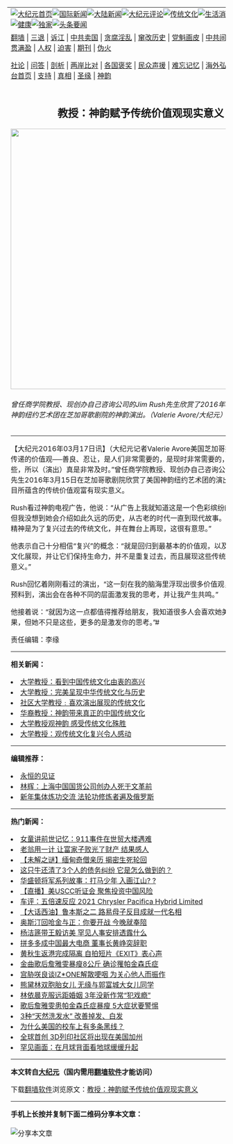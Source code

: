 <a name="1" id="1" target="_blank"></a><span id="1"></span>
<table align=center border="0"><tr><td colspan="2" VALIGN=TOP><a href="https://github.com/ecygkj356/djy/blob/master/gb/nf1351518.md#1"><img src="https://raw.githubusercontent.com/ecygkj356/www/master/t/djy/1.jpg" title="大纪元首页" alt="大纪元首页"></a><a href="https://github.com/ecygkj356/djy/blob/master/gb/n24hr.md#1"><img src="https://raw.githubusercontent.com/ecygkj356/www/master/t/djy/3.jpg" title="国际新闻" alt="国际新闻"></a><a href="https://github.com/ecygkj356/djy/blob/master/gb/nsc413.md#1"><img src="https://raw.githubusercontent.com/ecygkj356/www/master/t/djy/4.jpg" title="大陆新闻" alt="大陆新闻"></a><a href="https://github.com/ecygkj356/djy/blob/master/gb/news392.md#1"><img src="https://raw.githubusercontent.com/ecygkj356/www/master/t/djy/5.jpg" title="大纪元评论" alt="大纪元评论"></a><a href="https://github.com/ecygkj356/djy/blob/master/gb/news2007.md#1"><img src="https://raw.githubusercontent.com/ecygkj356/www/master/t/djy/6.jpg" title="传统文化" alt="传统文化"></a><a href="https://github.com/ecygkj356/djy/blob/master/gb/news2008.md#1"><img src="https://raw.githubusercontent.com/ecygkj356/www/master/t/djy/7.jpg" title="生活消费" alt="生活消费"></a><a href="https://github.com/ecygkj356/djy/blob/master/gb/ncyule.md#1"><img src="https://raw.githubusercontent.com/ecygkj356/www/master/t/djy/8.jpg" title="娱乐休闲" alt="娱乐休闲"></a><a href="https://github.com/ecygkj356/djy/blob/master/gb/nsc1002.md#1"><img src="https://raw.githubusercontent.com/ecygkj356/www/master/t/djy/9.jpg" title="健康" alt="健康"></a><a href="https://github.com/ecygkj356/djy/blob/master/gb/nf6092.md#1"><img src="https://raw.githubusercontent.com/ecygkj356/www/master/t/djy/10a.jpg" title="独家" alt="独家"></a><a href="https://github.com/ecygkj356/djy/blob/master/gb/nf4514.md#1"><img src="https://raw.githubusercontent.com/ecygkj356/www/master/t/djy/12a.jpg" title="头条要闻" alt="头条要闻"></a></td></tr>
<tr><td colspan="2" VALIGN=TOP><a target="_blank" href="https://github.com/ecygkj356/www/blob/master/README.md?zsrh#1">翻墙</a> | <a target="_blank" href="https://github.com/ecygkj356/djy/blob/master/gb/nf5657.md#1">三退</a> | <a target="_blank" href="https://github.com/ecygkj356/djy/blob/master/gb/nf6124.md#1">诉江</a> | <a target="_blank" href="https://github.com/ecygkj356/djy/blob/master/gb/nf1176117.md#1">中共卖国</a> | <a target="_blank" href="https://github.com/ecygkj356/djy/blob/master/gb/nf5773.md#1">贪腐淫乱</a> | <a target="_blank" href="https://github.com/ecygkj356/djy/blob/master/gb/nf1176115.md#1">窜改历史</a> | <a target="_blank" href="https://github.com/ecygkj356/djy/blob/master/gb/nf1176107.md#1">党魁画皮</a> | <a target="_blank" href="https://github.com/ecygkj356/djy/blob/master/gb/nf1320400.md#1">中共间谍</a> | <a target="_blank" href="https://github.com/ecygkj356/djy/blob/master/gb/nf1176114.md#1">破坏传统</a> | <a target="_blank" href="https://github.com/ecygkj356/ntdtv/blob/master/gb/prog447_1.md#1">恶贯满盈</a> | <a target="_blank" href="https://github.com/ecygkj356/djy/blob/master/gb/ncid278.md#1">人权</a> | <a target="_blank" href="https://github.com/ecygkj356/djy/blob/master/gb/nf1176111.md#1">迫害</a> | <a target="_blank" href="https://gitlab.com/szzdlab/mh-qikan/blob/master/README.md#1">期刊</a> | <a target="_blank" href="https://github.com/ecygkj356/djy/blob/master/gb/nf5562.md#1">伪火</a></p><p><a target="_blank" href="https://github.com/ecygkj356/djy/blob/master/gb/9p.md#1">社论</a> | <a target="_blank" href="https://github.com/ecygkj356/djy/blob/master/gb/nf4378.md#1">问答</a> | <a target="_blank" href="https://github.com/ecygkj356/djy/blob/master/gb/nf5792.md#1">剖析</a> | <a target="_blank" href="https://github.com/ecygkj356/djy/blob/master/gb/nf5735.md#1">两岸比对</a> | <a target="_blank" href="https://github.com/ecygkj356/djy/blob/master/gb/nf6119.md#1">各国褒奖</a> | <a target="_blank" href="https://github.com/ecygkj356/djy/blob/master/gb/nf6120.md#1">民众声援</a> | <a target="_blank" href="https://github.com/ecygkj356/djy/blob/master/gb/nf1188594.md#1">难忘记忆</a> | <a target="_blank" href="https://github.com/ecygkj356/djy/blob/master/gb/nf3180.md#1">海外弘传</a> | <a target="_blank" href="https://github.com/ecygkj356/djy/blob/master/gb/nf5410.md#1">万人上访</a> | <a target="_blank" href="https://github.com/ecygkj356/www/blob/master/README.md?zsrh#1">平台首页</a> | <a target="_blank" href="https://github.com/ecygkj356/djy/blob/master/gb/nf4386.md#1">支持</a> | <a target="_blank" href="https://github.com/ecygkj356/djy/blob/master/gb/nf4389.md#1">真相</a> | <a target="_blank" href="https://github.com/ecygkj356/djy/blob/master/gb/nf5790.md#1">圣缘</a> | <a target="_blank" href="https://github.com/ecygkj356/djy/blob/master/gb/nf4786.md#1">神韵</a></td></tr>
<tr><td VALIGN=TOP width="626"><h2 align=center>教授：神韵赋予传统价值观现实意义</h2>
<img width="600" src="https://i.epochtimes.com/assets/uploads/2016/03/1603160026272153-600x400.jpg" />
<h6>曾任商学院教授、现创办自己咨询公司的Jim Rush先生欣赏了2016年3月15日美国神韵纽约艺术团在芝加哥歌剧院的神韵演出。（Valerie Avore/大纪元）
</h6>
<hr>
	<p>【大纪元2016年03月17日讯】（大纪元记者Valerie Avore美国芝加哥报导）“演出中传递的价值观──善良、忍让，是人们非常需要的，是现时非常需要的，我们缺乏这些，所以（演出）真是非常及时。”曾任商学院<ahref="https://github.com/ecygkj356/djy/blob/master/gb/tag/%E6%95%99%E6%8E%88.md#1">教授</a>、现创办自己咨询公司的Jim Rush先生2016年3月15日在<ahref="https://github.com/ecygkj356/djy/blob/master/gb/tag/%E8%8A%9D%E5%8A%A0%E5%93%A5%E6%AD%8C%E5%89%A7%E9%99%A2.md#1">芝加哥歌剧院</a>欣赏了美国<ahref="https://github.com/ecygkj356/djy/blob/master/gb/tag/%E7%A5%9E%E9%9F%B5.md#1">神韵</a>纽约艺术团的演出，他赞叹节目所蕴含的传统价值观富有现实意义。</p>
<p>Rush看过<ahref="https://github.com/ecygkj356/djy/blob/master/gb/tag/%E7%A5%9E%E9%9F%B5.md#1">神韵</a>电视广告，他说：“从广告上我就知道这是一个色彩缤纷的美丽演出，但我没想到她会介绍如此久远的历史，从古老的时代一直到现代故事。她（神韵）的精神是为了复兴过去的<ahref="https://github.com/ecygkj356/djy/blob/master/gb/tag/%E4%BC%A0%E7%BB%9F%E6%96%87%E5%8C%96.md#1">传统文化</a>，并在舞台上再现，这很有意思。”</p>
<p>他表示自己十分相信“复兴”的概念：“就是回归到最基本的价值观，以及这些价值观的文化展现，并让它们保持生命力，并不是重复过去，而且展现这些传统价值观的现代意义。”</p>
<p>Rush回忆着刚刚看过的演出，“这一刻在我的脑海里浮现出很多价值观，我完全没有预料到，演出会在各种不同的层面激发我的思考，并让我产生共鸣。”</p>
<p>他接着说：“就因为这一点都值得推荐给朋友，我知道很多人会喜欢她美妙的视觉效果，但她不只是这些，更多的是激发你的思考。”#</p>
<p>责任编辑：李缘</p>
<p></p>
	
<hr>


<strong>相关新闻：</strong>
<li><a href="https://github.com/ecygkj356/djy/blob/master/gb/13/4/26/n3855804.md#1">大学教授：看到中国传统文化由衷的高兴</a></li>
<li><a href="https://github.com/ecygkj356/djy/blob/master/gb/13/5/12/n3868756.md#1">大学教授：完美呈现中华传统文化与历史</a></li>
<li><a href="https://github.com/ecygkj356/djy/blob/master/gb/13/5/13/n3869392.md#1">社区大学教授﹕喜欢演出展现的传统文化</a></li>
<li><a href="https://github.com/ecygkj356/djy/blob/master/gb/13/12/28/n4045179.md#1">华裔教授：神韵带来真正的中国传统文化</a></li>
<li><a href="https://github.com/ecygkj356/djy/blob/master/gb/14/1/5/n4051539.md#1">大学教授观神韵 感受传统文化殊胜</a></li>
<li><a href="https://github.com/ecygkj356/djy/blob/master/gb/14/2/2/n4073923.md#1">大学教授：观传统文化复兴令人感动</a></li>
<hr>


<strong>编辑推荐：</strong>
<li><a href="https://github.com/ecygkj356/www/blob/master/README.md?dfh#9" target="_blank">永恒的见证</a></li><li><a href="https://github.com/tsiac2612/djy/blob/master/gb/19/12/7/n11707479.md#1" target="_blank">林辉：上海中国国货公司创办人死于文革前</a></li><li><a href="https://github.com/tsiac2612/djy/blob/master/gb/20/1/17/n11800547.md#1" target="_blank">新年集体炼功交流 法轮功修炼者遍及俄罗斯</a></li>
<hr>

<strong>热门新闻：</strong>
<li><a href="https://github.com/ecygkj356/djy/blob/master/gb/21/3/14/n12810261.md#1">女童讲前世记忆：911事件在世贸大楼遇难</a></li>
<li><a href="https://github.com/ecygkj356/djy/blob/master/gb/21/2/26/n12777823.md#1">老翁用一计 让富家子败光了财产 结果感人</a></li>
<li><a href="https://github.com/ecygkj356/djy/blob/master/gb/21/3/16/n12815794.md#1">【未解之谜】缅甸奇僧亲历 揭密生死轮回</a></li>
<li><a href="https://github.com/ecygkj356/djy/blob/master/gb/21/3/13/n12808575.md#1">这只牛还清了3个人的债务纠纷 它是怎么做到的？</a></li>
<li><a href="https://github.com/ecygkj356/djy/blob/master/gb/20/4/3/n11999735.md#1">华盛顿将军系列故事：打马少年 入画江山? ?</a></li>
<li><a href="https://github.com/ecygkj356/djy/blob/master/gb/21/3/18/n12820507.md#1">【直播】美USCC听证会 聚焦投资中国风险</a></li>
<li><a href="https://github.com/ecygkj356/djy/blob/master/gb/21/3/19/n12823376.md#1">车评：五倍速反应 2021 Chrysler Pacifica Hybrid Limited</a></li>
<li><a href="https://github.com/ecygkj356/djy/blob/master/gb/21/3/19/n12823024.md#1">【大话西油】鲁本斯之二 路易母子反目成就一代名相</a></li>
<li><a href="https://github.com/ecygkj356/djy/blob/master/gb/21/3/18/n12820432.md#1">奥斯汀回呛金与正：你要开战 今晚就奉陪</a></li>
<li><a href="https://github.com/ecygkj356/djy/blob/master/gb/21/3/18/n12820494.md#1">杨洁篪带王毅访美 罕见人事安排透露什么</a></li>
<li><a href="https://github.com/ecygkj356/djy/blob/master/gb/21/3/17/n12818319.md#1">拼多多成中国最大电商 董事长黄峥突辞职</a></li>
<li><a href="https://github.com/ecygkj356/djy/blob/master/gb/21/3/18/n12820891.md#1">黄秋生返港完成隔离 自拍短片《EXIT》表心声</a></li>
<li><a href="https://github.com/ecygkj356/djy/blob/master/gb/21/3/18/n12818821.md#1">金曲歌后詹雅雯暴瘦8公斤 确诊罹帕金森氏症</a></li>
<li><a href="https://github.com/ecygkj356/djy/blob/master/gb/21/3/18/n12818723.md#1">宫胁咲良谈IZ*ONE解散哽咽 为关心他人而振作</a></li>
<li><a href="https://github.com/ecygkj356/djy/blob/master/gb/21/3/17/n12818085.md#1">熊黛林双胞胎女儿 无缘与郭富城大女儿同学</a></li>
<li><a href="https://github.com/ecygkj356/djy/blob/master/gb/21/3/17/n12816948.md#1">林依晨克服远距婚姻 3年没新作常“犯戏瘾”</a></li>
<li><a href="https://github.com/ecygkj356/djy/blob/master/gb/21/3/18/n12819258.md#1">歌后詹雅雯患帕金森氏症暴瘦 5大症状要警惕</a></li>
<li><a href="https://github.com/ecygkj356/djy/blob/master/gb/21/3/16/n12815193.md#1">3种“天然洗发水” 改善掉发、白发</a></li>
<li><a href="https://github.com/ecygkj356/djy/blob/master/gb/21/3/17/n12816611.md#1">为什么美国的校车上有多条黑线？</a></li>
<li><a href="https://github.com/ecygkj356/djy/blob/master/gb/21/3/17/n12816901.md#1">全球首创 3D列印社区将出现在美国加州</a></li>
<li><a href="https://github.com/ecygkj356/djy/blob/master/gb/21/3/18/n12819164.md#1">罕见画面：在月球背面看地球缓缓升起</a></li>
<hr>

<strong>本文转自<a href="https://www.epochtimes.com">大纪元</a>（国内需用<a href="https://github.com/ecygkj356/www/blob/master/README.md#8">翻墙软件</a>才能访问）</strong><p>下载<a href="https://github.com/ecygkj356/www/blob/master/README.md#8">翻墙软件</a>浏览原文：<a href="https://www.epochtimes.com/gb/16/3/17/n4664392.htm">教授：神韵赋予传统价值观现实意义</a></p><hr>

<strong>手机上长按并复制下面二维码分享本文章：</strong><br><br><img src="https://chart.apis.google.com/chart?cht=qr&chs=240x240&choe=UTF-8&chld=M|2&chl=https://github.com/ecygkj356/djy/blob/master/gb/16/3/17/n4664392.md%231" title="分享本文章"></td><td VALIGN=TOP><a href="https://github.com/ecygkj356/djy/blob/master/gb/16/1/21/n4622075.md?dfh#1" target="_blank"><img src="https://raw.githubusercontent.com/ecygkj356/djy/master/gb/300/wei-f1.jpg" title="中共的伪火骗局"  alt="中共的伪火骗局"></a><br><a href="https://github.com/ecygkj356/www/blob/master/README.md?dfh#9" target="_blank"><img src="https://raw.githubusercontent.com/ecygkj356/djy/master/gb/300/yong-h.jpg" title="永恒的见证"  alt="永恒的见证"></a><br><a href="https://github.com/ecygkj356/djy/blob/master/gb/13/9/29/n3974789.md?dfh#1" target="_blank"><img src="https://raw.githubusercontent.com/ecygkj356/djy/master/gb/300/shang-lnz.jpg" title="善良女子被中共投男牢"  alt="善良女子被中共投男牢"></a><br><a href="https://github.com/ecygkj356/djy/blob/master/gb/16/3/16/n4663449.md?dfh#1" target="_blank"><img src="https://raw.githubusercontent.com/ecygkj356/djy/master/gb/300/huo-z3.jpg" title="警卫目击活摘器官"  alt="警卫目击活摘器官"></a><br><a href="https://github.com/ecygkj356/djy/blob/master/gb/16/8/7/n8177641.md?dfh#1" target="_blank"><img src="https://raw.githubusercontent.com/ecygkj356/djy/master/gb/300/huo-z4.jpg" title="证人描述活摘恐怖"  alt="证人描述活摘恐怖"></a><br><a href="https://github.com/ecygkj356/djy/blob/master/gb/10/4/19/n2881569.md?dfh#1" target="_blank"><img src="https://raw.githubusercontent.com/ecygkj356/djy/master/gb/300/huo-z1.jpg" title="揭开活摘器官黑幕"  alt="揭开活摘器官黑幕"></a><br><a href="https://github.com/ecygkj356/djy/blob/master/gb/10/11/7/n3077476.md?dfh#1" target="_blank"><img src="https://raw.githubusercontent.com/ecygkj356/djy/master/gb/300/ma-ks.jpg" title="马克思的成魔之路"  alt="马克思的成魔之路"></a><br><a href="https://github.com/ecygkj356/djy/blob/master/gb/14/6/9/n4173977.md?dfh#1" target="_blank"><img src="https://raw.githubusercontent.com/ecygkj356/djy/master/gb/300/chang-zs.jpg" title="藏字石 蕴天机"  alt="藏字石 蕴天机"></a><br><a href="https://github.com/ecygkj356/djy/blob/master/gb/18/5/10/n10381511.md?dfh#1" target="_blank"><img src="https://raw.githubusercontent.com/ecygkj356/djy/master/gb/300/st1.jpg" title="关注三亿人三退"  alt="关注三亿人三退"></a><br><a href="https://github.com/ecygkj356/djy/blob/master/gb/18/3/21/n10237682.md?dfh#1" target="_blank"><img src="https://raw.githubusercontent.com/ecygkj356/djy/master/gb/300/jie-t.jpg" title="解体中共复兴中华"  alt="解体中共复兴中华"></a><br><a href="https://github.com/ecygkj356/djy/blob/master/gb/9/2/9/n2422991.md?dfh#1" target="_blank"><img src="https://raw.githubusercontent.com/ecygkj356/djy/master/gb/300/gao-zs.jpg" title="中共迫害良心律师"  alt="中共迫害良心律师"></a><br><a href="https://github.com/ecygkj356/djy/blob/master/gb/18/12/9/n10900044.md?dfh#1" target="_blank"><img src="https://raw.githubusercontent.com/ecygkj356/djy/master/gb/300/sj1.jpg" title="三百多万人举报江泽民"  alt="三百多万人举报江泽民"></a><br><a href="https://github.com/ecygkj356/djy/blob/master/gb/18/8/28/n10672014.md?dfh#1" target="_blank"><img src="https://raw.githubusercontent.com/ecygkj356/djy/master/gb/300/sj2.jpg" title="这些官员为何起诉江泽民"  alt="这些官员为何起诉江泽民"></a><br><a href="https://github.com/ecygkj356/djy/blob/master/gb/8/12/18/n2367165.md?dfh#1" target="_blank"><img src="https://raw.githubusercontent.com/ecygkj356/djy/master/gb/300/liangan.jpg" title="海峡两岸的强烈对比"  alt="海峡两岸的强烈对比"></a><br><a href="https://github.com/ecygkj356/djy/blob/master/gb/15/12/10/n4593139.md?dfh#1" target="_blank"><img src="https://raw.githubusercontent.com/ecygkj356/djy/master/gb/300/jia-ndzl.jpg" title="加拿大总理的贺信"  alt="加拿大总理的贺信"></a><br><a href="https://github.com/ecygkj356/djy/blob/master/gb/11/6/17/n3289382.md?dfh#1" target="_blank"><img src="https://raw.githubusercontent.com/ecygkj356/djy/master/gb/300/xiao-wd.jpg" title="探寻真相兼听则明"  alt="探寻真相兼听则明"></a><br><a href="https://github.com/ecygkj356/djy/blob/master/gb/18/10/27/n10812623.md?dfh#1" target="_blank"><img src="https://raw.githubusercontent.com/ecygkj356/djy/master/gb/300/yindu.jpg" title="印度媒体报道东方"  alt="印度媒体报道东方"></a><br><a href="https://github.com/ecygkj356/djy/blob/master/gb/18/6/9/n10469652.md?dfh#1" target="_blank"><img src="https://raw.githubusercontent.com/ecygkj356/djy/master/gb/300/xie-j.jpg" title="不一样的海外校园"  alt="不一样的海外校园"></a><br><a href="https://github.com/ecygkj356/djy/blob/master/gb/7/4/5/n1669415.md?dfh#1" target="_blank"><img src="https://raw.githubusercontent.com/ecygkj356/djy/master/gb/300/li-up.jpg" title="从大师到徒弟的传奇"  alt="从大师到徒弟的传奇"></a><br><a href="https://github.com/ecygkj356/djy/blob/master/gb/17/5/26/n9191512.md?dfh#1" target="_blank"><img src="https://raw.githubusercontent.com/ecygkj356/djy/master/gb/300/zfl2.jpg" title="亿万人与东方一本奇书"  alt="亿万人与东方一本奇书"></a><br><a href="https://github.com/ecygkj356/djy/blob/master/gb/13/11/27/n4020290.md?dfh#1" target="_blank"><img src="https://raw.githubusercontent.com/ecygkj356/djy/master/gb/300/zhen-h.jpg" title="大陆见不到的震撼场面"  alt="大陆见不到的震撼场面"></a><br><a href="https://github.com/ecygkj356/djy/blob/master/gb/15/7/17/n4482910.md?dfh#1" target="_blank"><img src="https://raw.githubusercontent.com/ecygkj356/djy/master/gb/300/dalu-sk.jpg" title="人心向善 大陆当初盛况"  alt="人心向善 大陆当初盛况"></a><br><a href="https://github.com/ecygkj356/djy/blob/master/gb/19/1/5/n10955468.md?dfh#1" target="_blank"><img src="https://raw.githubusercontent.com/ecygkj356/djy/master/gb/300/zfl1.jpg" title="追寻真理 这书讲什么"  alt="追寻真理 这书讲什么"></a><br><a href="https://github.com/ecygkj356/www/blob/master/README.md?dfh#1" target="_blank"><img src="https://raw.githubusercontent.com/ecygkj356/djy/master/gb/300/fq1.jpg" title="下载免费翻墙软件"  alt="下载免费翻墙软件"></a><br></td></tr></table>
